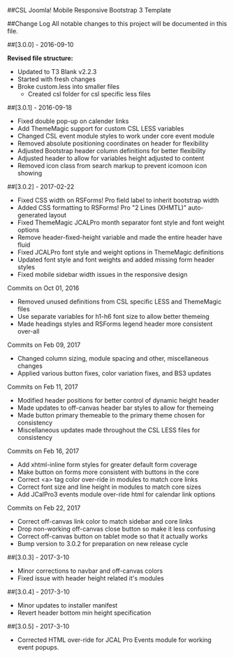 ##CSL Joomla! Mobile Responsive Bootstrap 3 Template

##Change Log
All notable changes to this project will be documented in this file.

##[3.0.0] - 2016-09-10

**Revised file structure:**

- Updated to T3 Blank v2.2.3
- Started with fresh changes
- Broke custom.less into smaller files
    - Created csl folder for csl specific less files


##[3.0.1] - 2016-09-18

- Fixed double pop-up on calender links
- Add ThemeMagic support for custom CSL LESS variables
- Changed CSL event module styles to work under core event module
- Removed absolute positioning coordinates on header for flexibility
- Adjusted Bootstrap header column definitions for better flexibility
- Adjusted header to allow for variables height adjusted to content
- Removed icon class from search markup to prevent icomoon icon showing

##[3.0.2] - 2017-02-22

- Fixed CSS width on RSForms! Pro field label to inherit bootstrap width
- Added CSS formatting to RSForms! Pro "2 Lines (XHMTL)" auto-generated layout
- Fixed ThemeMagic JCALPro month separator font style and font weight options
- Remove header-fixed-height variable and made the entire header have fluid
- Fixed JCALPro font style and weight options in ThemeMagic definitions
- Updated font style and font weights and added missing form header styles
- Fixed mobile sidebar width issues in the responsive design

Commits on Oct 01, 2016
- Removed unused definitions from CSL specific LESS and ThemeMagic files
- Use separate variables for h1-h6 font size to allow better themeing
- Made headings styles and RSForms legend header more consistent over-all 

Commits on Feb 09, 2017
- Changed column sizing, module spacing and other, miscellaneous changes
- Applied various button fixes, color variation fixes, and BS3 updates

Commits on Feb 11, 2017
- Modified header positions for better control of dynamic height header
- Made updates to off-canvas header bar styles to allow for themeing
- Made button primary themeable to the primary theme chosen for consistency
- Miscellaneous updates made throughout the CSL LESS files for consistency

Commits on Feb 16, 2017
- Add xhtml-inline form styles for greater default form coverage
- Make button on forms more consistent with buttons in the core
- Correct \<a> tag color over-ride in modules to match core links
- Correct font size and line height in modules to match core sizes
- Add JCalPro3 events module over-ride html for calendar link options 

Commits on Feb 22, 2017
- Correct off-canvas link color to match sidebar and core links
- Drop non-working off-canvas close button so make it less confusing
- Correct off-canvas button on tablet mode so that it actually works
- Bump version to 3.0.2 for preparation on new release cycle

##[3.0.3] - 2017-3-10
- Minor corrections to navbar and off-canvas colors
- Fixed issue with header height related it's modules

##[3.0.4] - 2017-3-10
- Minor updates to installer manifest
- Revert header bottom min height specification

##[3.0.5] - 2017-3-10
- Corrected HTML over-ride for JCAL Pro Events module for working event popups.
